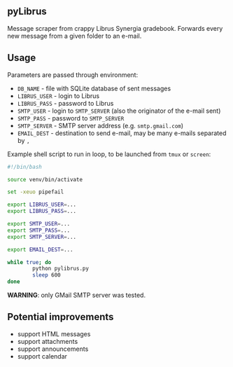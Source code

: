 ## pyLibrus

Message scraper from crappy Librus Synergia gradebook. Forwards every new
message from a given folder to an e-mail.

## Usage

Parameters are passed through environment:
* `DB_NAME` - file with SQLite database of sent messages
* `LIBRUS_USER` - login to Librus
* `LIBRUS_PASS` - password to Librus
* `SMTP_USER` - login to `SMTP_SERVER` (also the originator of the e-mail sent)
* `SMTP_PASS` - password to `SMTP_SERVER`
* `SMTP_SERVER` - SMTP server address (e.g. `smtp.gmail.com`)
* `EMAIL_DEST` - destination to send e-mail, may be many e-mails separated by `,`

Example shell script to run in loop, to be launched from `tmux` or `screen`:

```bash
#!/bin/bash

source venv/bin/activate

set -xeuo pipefail

export LIBRUS_USER=...
export LIBRUS_PASS=...

export SMTP_USER=...
export SMTP_PASS=...
export SMTP_SERVER=...

export EMAIL_DEST=...

while true; do
        python pylibrus.py
        sleep 600
done
```

**WARNING**: only GMail SMTP server was tested.

## Potential improvements

* support HTML messages
* support attachments
* support announcements
* support calendar
